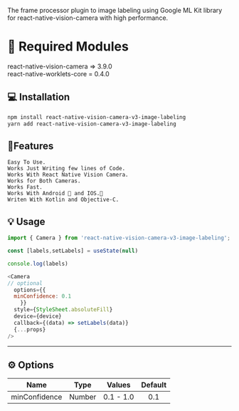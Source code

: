 
The frame processor plugin to image labeling using Google ML Kit library for react-native-vision-camera with high performance.


# 🚨 Required Modules
react-native-vision-camera => 3.9.0 <br/>
react-native-worklets-core = 0.4.0

## 💻 Installation

```sh
npm install react-native-vision-camera-v3-image-labeling
yarn add react-native-vision-camera-v3-image-labeling
```
## 👷Features
    Easy To Use.
    Works Just Writing few lines of Code.
    Works With React Native Vision Camera.
    Works for Both Cameras.
    Works Fast.
    Works With Android 🤖 and IOS.📱
    Writen With Kotlin and Objective-C.

## 💡 Usage

```js
import { Camera } from 'react-native-vision-camera-v3-image-labeling';

const [labels,setLabels] = useState(null)

console.log(labels)

<Camera
// optional
  options={{
  minConfidence: 0.1
    }}
  style={StyleSheet.absoluteFill}
  device={device}
  callback={(data) => setLabels(data)}
  {...props}
/>
```


---

## ⚙️ Options

| Name |  Type    |  Values   | Default |
| :---:   | :---: |:---------:|  :---: |
| minConfidence | Number   | 0.1 - 1.0 | 0.1 |
















